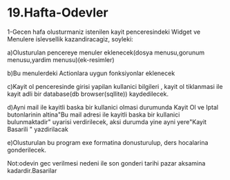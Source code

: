 # 19.Hafta-Odevler

1-Gecen hafa olusturmaniz istenilen kayit penceresindeki Widget ve Menulere islevsellik kazandiracagiz, soyleki:

a)Olusturulan pencereye menuler eklenecek(dosya menusu,gorunum menusu,yardim menusu)(ek-resimler)

b)Bu menulerdeki Actionlara uygun fonksiyonlar eklenecek

c)Kayit ol penceresinde girisi yapilan kullanici bilgileri , kayit ol tiklanmasi ile kayit adli bir database(db browser(sqllite)) kaydedilecek.

d)Ayni mail ile kayitli baska bir kullanici olmasi durumunda Kayit Ol ve Iptal butonlarinin altina"Bu mail adresi ile kayitli baska bir kullanici bulunmaktadir" uyarisi verdirilecek, aksi durumda yine ayni yere"Kayit Basarili " yazdirilacak

e)Olusturulan bu program exe formatina donusturulup, ders hocalarina gonderilecek.

Not:odevin gec verilmesi nedeni ile son gonderi tarihi pazar aksamina kadardir.Basarilar
